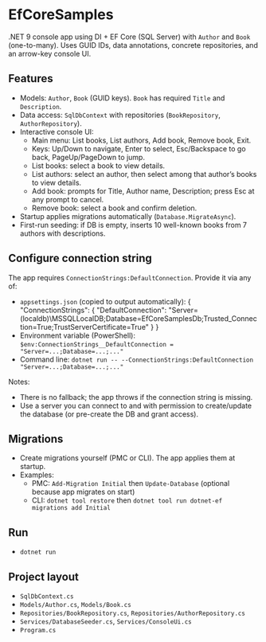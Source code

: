 # EfCoreSamples

.NET 9 console app using DI + EF Core (SQL Server) with `Author` and `Book` (one-to-many). Uses GUID IDs, data annotations, concrete repositories, and an arrow-key console UI.

## Features

- Models: `Author`, `Book` (GUID keys). `Book` has required `Title` and `Description`.
- Data access: `SqlDbContext` with repositories (`BookRepository`, `AuthorRepository`).
- Interactive console UI:
  - Main menu: List books, List authors, Add book, Remove book, Exit.
  - Keys: Up/Down to navigate, Enter to select, Esc/Backspace to go back, PageUp/PageDown to jump.
  - List books: select a book to view details.
  - List authors: select an author, then select among that author’s books to view details.
  - Add book: prompts for Title, Author name, Description; press Esc at any prompt to cancel.
  - Remove book: select a book and confirm deletion.
- Startup applies migrations automatically (`Database.MigrateAsync`).
- First-run seeding: if DB is empty, inserts 10 well-known books from 7 authors with descriptions.

## Configure connection string

The app requires `ConnectionStrings:DefaultConnection`. Provide it via any of:

- `appsettings.json` (copied to output automatically):
  {
    "ConnectionStrings": {
      "DefaultConnection": "Server=(localdb)\\MSSQLLocalDB;Database=EfCoreSamplesDb;Trusted_Connection=True;TrustServerCertificate=True"
    }
  }
- Environment variable (PowerShell):
  `$env:ConnectionStrings__DefaultConnection = "Server=...;Database=...;..."`
- Command line:
  `dotnet run -- --ConnectionStrings:DefaultConnection "Server=...;Database=...;..."`

Notes:
- There is no fallback; the app throws if the connection string is missing.
- Use a server you can connect to and with permission to create/update the database (or pre-create the DB and grant access).

## Migrations

- Create migrations yourself (PMC or CLI). The app applies them at startup.
- Examples:
  - PMC: `Add-Migration Initial` then `Update-Database` (optional because app migrates on start)
  - CLI: `dotnet tool restore` then `dotnet tool run dotnet-ef migrations add Initial`

## Run

- `dotnet run`

## Project layout

- `SqlDbContext.cs`
- `Models/Author.cs`, `Models/Book.cs`
- `Repositories/BookRepository.cs`, `Repositories/AuthorRepository.cs`
- `Services/DatabaseSeeder.cs`, `Services/ConsoleUi.cs`
- `Program.cs`

